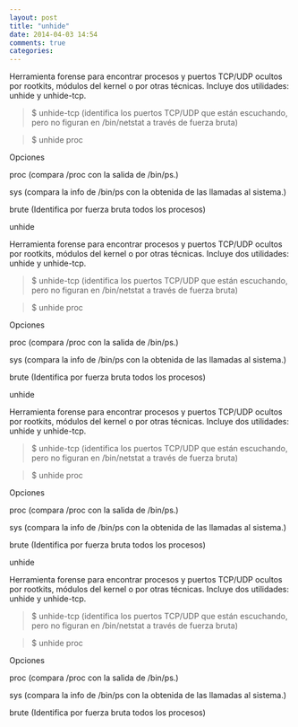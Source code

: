 ```yaml
---
layout: post
title: "unhide"
date: 2014-04-03 14:54
comments: true
categories: 
---
```

Herramienta forense para encontrar procesos y puertos TCP/UDP ocultos por rootkits, módulos del kernel o por otras técnicas. Incluye dos utilidades: unhide y unhide-tcp.

>$ unhide-tcp (identifica los puertos TCP/UDP que están escuchando, pero no figuran en /bin/netstat a través de fuerza bruta)

>$ unhide proc

Opciones

proc (compara /proc con la salida de /bin/ps.)

sys (compara la info de /bin/ps con la obtenida de las llamadas al sistema.)

brute (Identifica por fuerza bruta todos los procesos) 

unhide

Herramienta forense para encontrar procesos y puertos TCP/UDP ocultos por rootkits, módulos del kernel o por otras técnicas. Incluye dos utilidades: unhide y unhide-tcp.

>$ unhide-tcp (identifica los puertos TCP/UDP que están escuchando, pero no figuran en /bin/netstat a través de fuerza bruta)

>$ unhide proc

Opciones

proc (compara /proc con la salida de /bin/ps.)

sys (compara la info de /bin/ps con la obtenida de las llamadas al sistema.)

brute (Identifica por fuerza bruta todos los procesos) 

unhide

Herramienta forense para encontrar procesos y puertos TCP/UDP ocultos por rootkits, módulos del kernel o por otras técnicas. Incluye dos utilidades: unhide y unhide-tcp.

>$ unhide-tcp (identifica los puertos TCP/UDP que están escuchando, pero no figuran en /bin/netstat a través de fuerza bruta)

>$ unhide proc

Opciones

proc (compara /proc con la salida de /bin/ps.)

sys (compara la info de /bin/ps con la obtenida de las llamadas al sistema.)

brute (Identifica por fuerza bruta todos los procesos) 

unhide

Herramienta forense para encontrar procesos y puertos TCP/UDP ocultos por rootkits, módulos del kernel o por otras técnicas. Incluye dos utilidades: unhide y unhide-tcp.

>$ unhide-tcp (identifica los puertos TCP/UDP que están escuchando, pero no figuran en /bin/netstat a través de fuerza bruta)

>$ unhide proc

Opciones

proc (compara /proc con la salida de /bin/ps.)

sys (compara la info de /bin/ps con la obtenida de las llamadas al sistema.)

brute (Identifica por fuerza bruta todos los procesos) 

